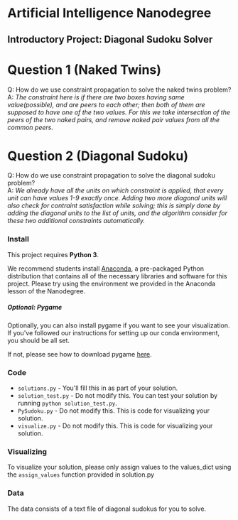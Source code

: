 # Artificial Intelligence Nanodegree
## Introductory Project: Diagonal Sudoku Solver

# Question 1 (Naked Twins)
Q: How do we use constraint propagation to solve the naked twins problem?  
A: *The constraint here is if there are two boxes having same value(possible), and are peers to each other; then both of them are supposed to have one of the two values. For this we take intersection of the peers of the two naked pairs, and remove naked pair values from all the common peers.*

# Question 2 (Diagonal Sudoku)
Q: How do we use constraint propagation to solve the diagonal sudoku problem?  
A: *We already have all the units on which constraint is applied, that every unit can have values 1-9 exactly once. Adding two more diagonal units will also check for contraint satisfaction while solving; this is simply done by adding the diagonal units to the list of units, and the algorithm consider for these two additional constraints automatically.*

### Install

This project requires **Python 3**.

We recommend students install [Anaconda](https://www.continuum.io/downloads), a pre-packaged Python distribution that contains all of the necessary libraries and software for this project. 
Please try using the environment we provided in the Anaconda lesson of the Nanodegree.

##### Optional: Pygame

Optionally, you can also install pygame if you want to see your visualization. If you've followed our instructions for setting up our conda environment, you should be all set.

If not, please see how to download pygame [here](http://www.pygame.org/download.shtml).

### Code

* `solutions.py` - You'll fill this in as part of your solution.
* `solution_test.py` - Do not modify this. You can test your solution by running `python solution_test.py`.
* `PySudoku.py` - Do not modify this. This is code for visualizing your solution.
* `visualize.py` - Do not modify this. This is code for visualizing your solution.

### Visualizing

To visualize your solution, please only assign values to the values_dict using the ```assign_values``` function provided in solution.py

### Data

The data consists of a text file of diagonal sudokus for you to solve.
